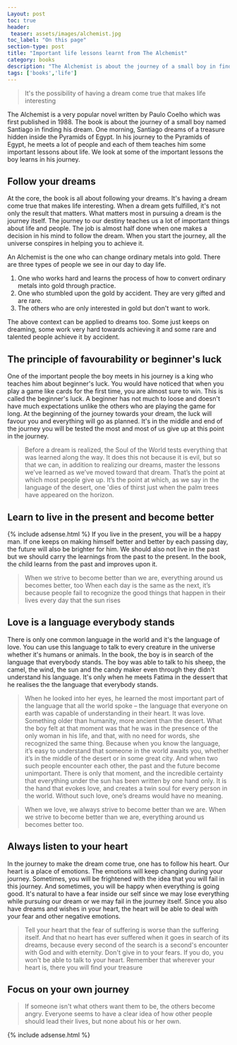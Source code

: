 ```yaml
---
Layout: post
toc: true
header:
 teaser: assets/images/alchemist.jpg
toc_label: "On this page"
section-type: post
title: "Important life lessons learnt from The Alchemist"
category: books
description: "The Alchemist is about the journey of a small boy in finding his dream/treasure. In his journey to find the treasure, he meets with a lot of people and each of them teaches him some important life lessons"
tags: ['books','life']
---
```

> It's the possibility of having a dream come true that makes life interesting

The Alchemist is a very popular novel written by Paulo Coelho which was first published in 1988. The book is about the journey of a small boy named Santiago in finding his dream. One morning, Santiago dreams of a treasure hidden inside the Pyramids of Egypt. In his journey to the Pyramids of Egypt, he meets a lot of people and each of them teaches him some important lessons about life. We look at some of the important lessons the boy learns in his journey.

## Follow your dreams

At the core, the book is all about following your dreams. It's having a dream come true that makes life interesting. When a dream gets fulfilled, it's not only the result that matters. What matters most in pursuing a dream is the journey itself. The journey to our destiny teaches us a lot of important things about life and people.
The job is almost half done when one makes a decision in his mind to follow the dream. When you start the journey, all the universe conspires in helping you to achieve it.

An Alchemist is the one who can change ordinary metals into gold. There are three types of people we see in our day to day life.
1. One who works hard and learns the process of how to convert ordinary metals into gold through practice.
2. One who stumbled upon the gold by accident. They are very gifted and are rare.
3. The others who are only interested in gold but don't want to work.

The above context can be applied to dreams too. Some just keeps on dreaming, some work very hard towards achieving it and some rare and talented people achieve it by accident.

## The principle of favourability or beginner's luck

One of the important people the boy meets in his journey is a king who teaches him about beginner's luck. You would have noticed that when you play a game like cards for the first time, you are almost sure to win. This is called the beginner's luck. A beginner has not much to loose and doesn't have much expectations unlike the others who are playing the game for long.
At the beginning of the journey towards your dream, the luck will favour you and everything will go as planned. It's in the middle and end of the journey you will be tested the most and most of us give up at this point in the journey.

> Before a dream is realized, the Soul of the World tests everything that was learned along the way. It does this not because it is evil, but so that we can, in addition to realizing our dreams, master the lessons we’ve learned as we’ve moved toward that dream. That’s the point at which most people give up. It’s the point at which, as we say in the language of the desert, one 'dies of thirst just when the palm trees have appeared on the horizon.

## Learn to live in the present and become better
{% include adsense.html %}
If you live in the present, you will be a happy man. If one keeps on making himself better and better by each passing day, the future will also be brighter for him. We should also not live in the past but we should carry the learnings from the past to the present. In the book, the child learns from the past and improves upon it.

> When we strive to become better than we are, everything around us becomes better, too
> When each day is the same as the next, it’s because people fail to recognize the good things that happen in their lives every day that the sun rises

## Love is a language everybody stands

There is only one common language in the world and it's the language of love. You can use this language to talk to every creature in the universe whether it's humans or animals. In the book, the boy is in search of the language that everybody stands. The boy was able to talk to his sheep, the camel, the wind, the sun and the candy maker even through they didn't understand his language. It's only when he meets Fatima in the dessert that
he realises the the language that everybody stands.

> When he looked into her eyes, he learned the most important part of the language that all the world spoke – the language that everyone on earth was capable of understanding in their heart. It was love. Something older than humanity, more ancient than the desert. What the boy felt at that moment was that he was in the presence of the only woman in his life, and that, with no need for words, she recognized the same thing. Because when you know the language, it’s easy to understand that someone in the world awaits you, whether it’s in the middle of the desert or in some great city. And when two such people encounter each other, the past and the future become unimportant. There is only that moment, and the incredible certainty that everything under the sun has been written by one hand only. It is the hand that evokes love, and creates a twin soul for every person in the world. Without such love, one’s dreams would have no meaning.

> When we love, we always strive to become better than we are. When we strive to become better than we are, everything around us becomes better too.

## Always listen to your heart

In the journey to make the dream come true, one has to follow his heart. Our heart is a place of emotions. The emotions will keep changing during your journey. Sometimes, you will be frightened with the idea that you will fail in this journey. And sometimes, you will be happy when everything is going good.
It's natural to have a fear inside our self since we may lose everything while pursuing our dream or we may fail in the journey itself. Since you also have dreams and wishes in your heart, the heart will be able to deal with your fear and other negative emotions.

> Tell your heart that the fear of suffering is worse than the suffering itself. And that no heart has ever suffered when it goes in search of its dreams, because every second of the search is a second's encounter with God and with eternity.
> Don't give in to your fears. If you do, you won't be able to talk to your heart.
> Remember that wherever your heart is, there you will find your treasure

## Focus on your own journey

> If someone isn't what others want them to be, the others become angry. Everyone seems to have a clear idea of how other people should lead their lives, but none about his or her own.

{% include adsense.html %}